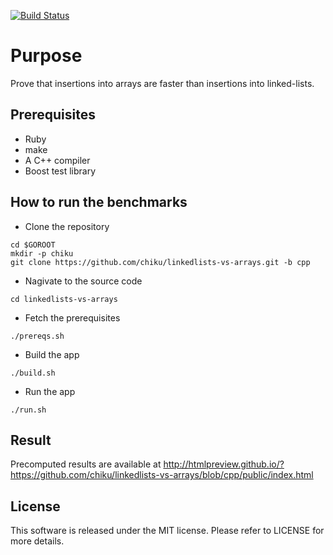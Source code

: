[![Build Status](https://travis-ci.org/chiku/linkedlists-vs-arrays.svg?branch=cpp)](https://travis-ci.org/chiku/linkedlists-vs-arrays)

Purpose
=======

Prove that insertions into arrays are faster than insertions into linked-lists.

Prerequisites
-------------
* Ruby
* make
* A C++ compiler
* Boost test library

How to run the benchmarks
-------------------------

* Clone the repository
```
cd $GOROOT
mkdir -p chiku
git clone https://github.com/chiku/linkedlists-vs-arrays.git -b cpp
```
* Nagivate to the source code
```
cd linkedlists-vs-arrays
```
* Fetch the prerequisites
```
./prereqs.sh
```
* Build the app
```
./build.sh
```
* Run the app
```
./run.sh
```

Result
------

Precomputed results are available at http://htmlpreview.github.io/?https://github.com/chiku/linkedlists-vs-arrays/blob/cpp/public/index.html

License
-------
This software is released under the MIT license. Please refer to LICENSE for more details.
